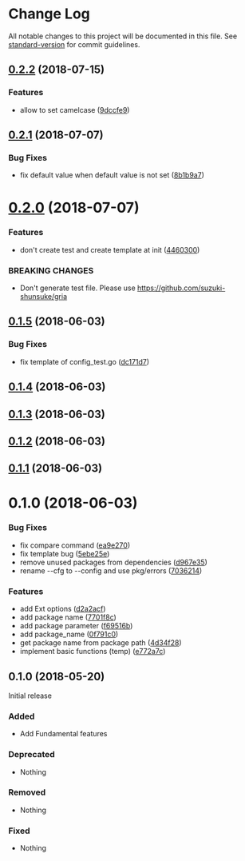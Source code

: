 # Change Log

All notable changes to this project will be documented in this file. See [standard-version](https://github.com/conventional-changelog/standard-version) for commit guidelines.

<a name="0.2.2"></a>
## [0.2.2](https://github.com/suzuki-shunsuke/go-gencfg/compare/v0.2.1...v0.2.2) (2018-07-15)


### Features

* allow to set camelcase ([9dccfe9](https://github.com/suzuki-shunsuke/go-gencfg/commit/9dccfe9))



<a name="0.2.1"></a>
## [0.2.1](https://github.com/suzuki-shunsuke/go-gencfg/compare/v0.2.0...v0.2.1) (2018-07-07)


### Bug Fixes

* fix default value when default value is not set ([8b1b9a7](https://github.com/suzuki-shunsuke/go-gencfg/commit/8b1b9a7))



<a name="0.2.0"></a>
# [0.2.0](https://github.com/suzuki-shunsuke/go-gencfg/compare/v0.1.5...v0.2.0) (2018-07-07)


### Features

* don't create test and create template at init ([4460300](https://github.com/suzuki-shunsuke/go-gencfg/commit/4460300))


### BREAKING CHANGES

* Don't generate test file. Please use https://github.com/suzuki-shunsuke/gria



<a name="0.1.5"></a>
## [0.1.5](https://github.com/suzuki-shunsuke/go-gencfg/compare/v0.1.4...v0.1.5) (2018-06-03)


### Bug Fixes

* fix template of config_test.go ([dc171d7](https://github.com/suzuki-shunsuke/go-gencfg/commit/dc171d7))



<a name="0.1.4"></a>
## [0.1.4](https://github.com/suzuki-shunsuke/go-gencfg/compare/v0.1.3...v0.1.4) (2018-06-03)



<a name="0.1.3"></a>
## [0.1.3](https://github.com/suzuki-shunsuke/go-gencfg/compare/v0.1.2...v0.1.3) (2018-06-03)



<a name="0.1.2"></a>
## [0.1.2](https://github.com/suzuki-shunsuke/go-gencfg/compare/v0.1.1...v0.1.2) (2018-06-03)



<a name="0.1.1"></a>
## [0.1.1](https://github.com/suzuki-shunsuke/go-gencfg/compare/v0.1.0...v0.1.1) (2018-06-03)



<a name="0.1.0"></a>
# 0.1.0 (2018-06-03)


### Bug Fixes

* fix compare command ([ea9e270](https://github.com/suzuki-shunsuke/go-gencfg/commit/ea9e270))
* fix template bug ([5ebe25e](https://github.com/suzuki-shunsuke/go-gencfg/commit/5ebe25e))
* remove unused packages from dependencies ([d967e35](https://github.com/suzuki-shunsuke/go-gencfg/commit/d967e35))
* rename --cfg to --config and use pkg/errors ([7036214](https://github.com/suzuki-shunsuke/go-gencfg/commit/7036214))


### Features

* add Ext options ([d2a2acf](https://github.com/suzuki-shunsuke/go-gencfg/commit/d2a2acf))
* add package name ([7701f8c](https://github.com/suzuki-shunsuke/go-gencfg/commit/7701f8c))
* add package parameter ([f69516b](https://github.com/suzuki-shunsuke/go-gencfg/commit/f69516b))
* add package_name ([0f791c0](https://github.com/suzuki-shunsuke/go-gencfg/commit/0f791c0))
* get package name from package path ([4d34f28](https://github.com/suzuki-shunsuke/go-gencfg/commit/4d34f28))
* implement basic functions (temp) ([e772a7c](https://github.com/suzuki-shunsuke/go-gencfg/commit/e772a7c))



## 0.1.0 (2018-05-20)

Initial release

### Added

- Add Fundamental features

### Deprecated

- Nothing

### Removed

- Nothing

### Fixed

- Nothing
